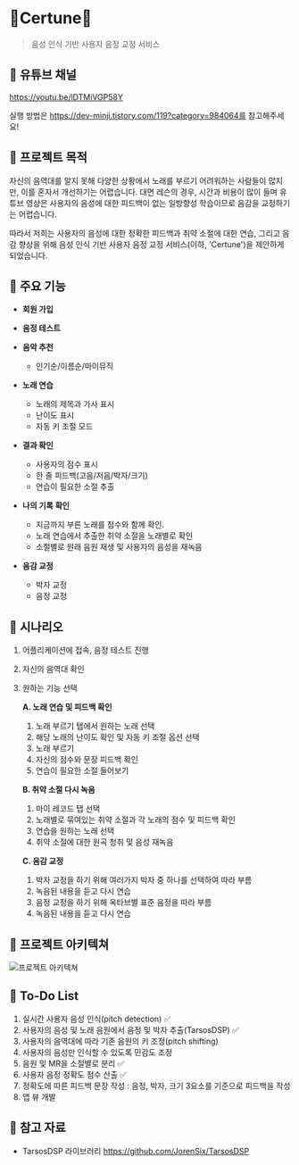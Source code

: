 # **🎯Certune🎵**

> 음성 인식 기반 사용자 음정 교정 서비스


## 🎵 유튜브 채널

https://youtu.be/lDTMiVGP58Y

실행 방법은 https://dev-minji.tistory.com/119?category=984064를 참고해주세요!


## 🎵 프로젝트 목적

자신의 음역대를 알지 못해 다양한 상황에서 노래를 부르기 어려워하는 사람들이 많지만, 이를 혼자서 개선하기는 어렵습니다. 대면 레슨의 경우, 시간과 비용이 많이 들며 유튜브 영상은 사용자의 음성에 대한 피드백이 없는 일방향성 학습이므로 음감을 교정하기는 어렵습니다.

따라서 저희는 사용자의 음성에 대한 정확한 피드백과 취약 소절에 대한 연습, 그리고 음감 향상을 위해 음성 인식 기반 사용자 음정 교정 서비스(이하, 'Certune')을 제안하게 되었습니다.  



## 🎵 주요 기능

- **회원 가입**

- **음정 테스트** 

- **음악 추천**
  - 인기순/이름순/마이뮤직

- **노래 연습**

  - 노래의 제목과 가사 표시
  - 난이도 표시
  - 자동 키 조절 모드

- **결과 확인**

  - 사용자의 점수 표시
  - 한 줄 피드백(고음/저음/박자/크기)
  - 연습이 필요한 소절 추출

- **나의 기록 확인**

  - 지금까지 부른 노래를 점수와 함께 확인.
  - 노래 연습에서 추출한 취약 소절을 노래별로 확인
  - 소절별로 원래 음원 재생 및 사용자의 음성을 재녹음

- **음감 교정**

  - 박자 교정
  - 음정 교정



## 🎵 시나리오

1. 어플리케이션에 접속, 음정 테스트 진행

2. 자신의 음역대 확인

3. 원하는 기능 선택

   **A. 노래 연습 및 피드백 확인**

   1. 노래 부르기 탭에서 원하는 노래 선택
   2. 해당 노래의 난이도 확인 및 자동 키 조절 옵션 선택
   3. 노래 부르기
   4. 자신의 점수와 문장 피드백 확인
   5. 연습이 필요한 소절 들어보기

   **B. 취약 소절 다시 녹음**

   1. 마이 레코드 탭 선택
   2. 노래별로 묶여있는 취약 소절과 각 노래의 점수 및 피드백 확인
   3. 연습을 원하는 노래 선택
   4. 취약 소절에 대한 원곡 청취 및 음성 재녹음

   **C. 음감 교정**

   1. 박자 교정을 하기 위해 여러가지 박자 중 하나를 선택하여 따라 부름
   2. 녹음된 내용을 듣고 다시 연습
   3. 음정 교정을 하기 위해 옥타브별 표준 음정을 따라 부름
   4. 녹음된 내용을 듣고 다시 연습

## 🎵 프로젝트 아키텍쳐
![프로젝트 아키텍쳐](https://user-images.githubusercontent.com/68282057/157468005-21a1601e-8030-46ff-8752-e46a8c257343.PNG)


## 🎵 To-Do List

1. 실시간 사용자 음성 인식(pitch detection) ✅
2. 사용자의 음성 및 노래 음원에서 음정 및 박자 추출(TarsosDSP) ✅
3. 사용자의 음역대에 따라 기존 음원의 키 조정(pitch shifting)
4. 사용자의 음성만 인식할 수 있도록 민감도 조정
5. 음원 및 MR을 소절별로 분리 ✅
6. 사용자 음정 정확도 점수 산출 ✅
8. 정확도에 따른 피드백 문장 작성 : 음정, 박자, 크기 3요소를 기준으로 피드백을 작성
9. 앱 뷰 개발



## 🎵 참고 자료

- TarsosDSP 라이브러리
    https://github.com/JorenSix/TarsosDSP
